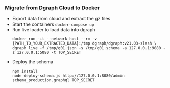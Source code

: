 ### Migrate from Dgraph Cloud to Docker

- Export data from cloud and extract the gz files
- Start the containers `docker-compose up`
- Run live loader to load data into dgraph
  ```
  docker run -it --network host --rm -v {PATH_TO_YOUR_EXTRACTED_DATA}:/tmp dgraph/dgraph:v21.03-slash \
  dgraph live -f /tmp/g01.json -s /tmp/g01.schema -a 127.0.0.1:9080 -z 127.0.0.1:5080 -t TOP_SECRET
  ```
- Deploy the schema
  ```
  npm install
  node deploy-schema.js http://127.0.0.1:8080/admin schema_production.graphql TOP_SECRET
  ```
